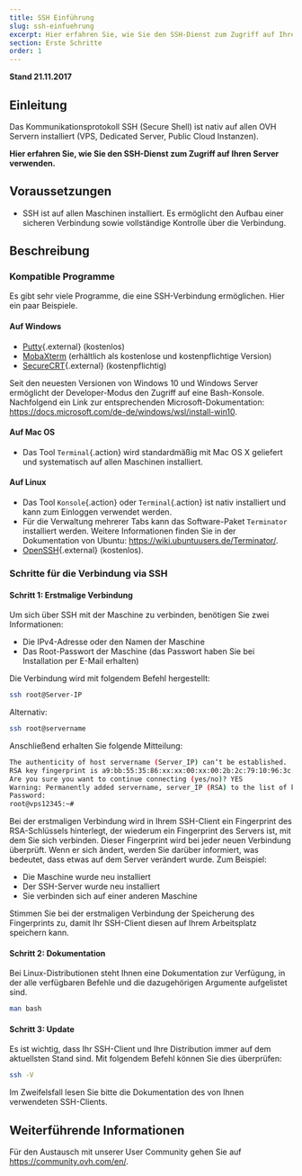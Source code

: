 ```yaml
---
title: SSH Einführung
slug: ssh-einfuehrung
excerpt: Hier erfahren Sie, wie Sie den SSH-Dienst zum Zugriff auf Ihren Server verwenden
section: Erste Schritte
order: 1
---
```


**Stand 21.11.2017**

## Einleitung

Das Kommunikationsprotokoll SSH (Secure Shell) ist nativ auf allen OVH Servern installiert (VPS, Dedicated Server, Public Cloud Instanzen).

**Hier erfahren Sie, wie Sie den SSH-Dienst zum Zugriff auf Ihren Server verwenden.**

## Voraussetzungen

- SSH ist auf allen Maschinen installiert. Es ermöglicht den Aufbau einer sicheren Verbindung sowie vollständige Kontrolle über die Verbindung.


## Beschreibung

### Kompatible Programme

Es gibt sehr viele Programme, die eine SSH-Verbindung ermöglichen. Hier ein paar Beispiele.

#### Auf Windows

- [Putty](http://www.putty.org/){.external} (kostenlos)
- [MobaXterm](https://mobaxterm.mobatek.net/) (erhältlich als kostenlose und kostenpflichtige Version)
- [SecureCRT](http://www.vandyke.com/products/securecrt/){.external} (kostenpflichtig)

Seit den neuesten Versionen von Windows 10 und Windows Server ermöglicht der Developer-Modus den Zugriff auf eine Bash-Konsole. Nachfolgend ein Link zur entsprechenden Microsoft-Dokumentation: <https://docs.microsoft.com/de-de/windows/wsl/install-win10>.

#### Auf Mac OS

- Das Tool `Terminal`{.action} wird standardmäßig mit Mac OS X geliefert und systematisch auf allen Maschinen installiert.


#### Auf Linux

- Das Tool `Konsole`{.action} oder `Terminal`{.action} ist nativ installiert und kann zum Einloggen verwendet werden.
- Für die Verwaltung mehrerer Tabs kann das Software-Paket `Terminator` installiert werden. Weitere Informationen finden Sie in der Dokumentation von Ubuntu: <https://wiki.ubuntuusers.de/Terminator/>.
- [OpenSSH](http://www.openssh.com){.external} (kostenlos).


### Schritte für die Verbindung via SSH

#### Schritt 1: Erstmalige Verbindung

Um sich über SSH mit der Maschine zu verbinden, benötigen Sie zwei Informationen:

- Die IPv4-Adresse oder den Namen der Maschine
- Das Root-Passwort der Maschine (das Passwort haben Sie bei Installation per E-Mail erhalten)


Die Verbindung wird mit folgendem Befehl hergestellt:

```sh
ssh root@Server-IP
```

Alternativ:

```sh
ssh root@servername
```

Anschließend erhalten Sie folgende Mitteilung:

```sh
The authenticity of host servername (Server_IP) can‘t be established.
RSA key fingerprint is a9:bb:55:35:86:xx:xx:00:xx:00:2b:2c:79:10:96:3c.
Are you sure you want to continue connecting (yes/no)? YES
Warning: Permanently added servername, server_IP (RSA) to the list of known hosts.
Password:
root@vps12345:~#
```

Bei der erstmaligen Verbindung wird in Ihrem SSH-Client ein Fingerprint des RSA-Schlüssels hinterlegt, der wiederum ein Fingerprint des Servers ist, mit dem Sie sich verbinden. Dieser Fingerprint wird bei jeder neuen Verbindung überprüft. Wenn er sich ändert, werden Sie darüber informiert, was bedeutet, dass etwas auf dem Server verändert wurde. Zum Beispiel:

- Die Maschine wurde neu installiert
- Der SSH-Server wurde neu installiert
- Sie verbinden sich auf einer anderen Maschine

Stimmen Sie bei der erstmaligen Verbindung der Speicherung des Fingerprints zu, damit Ihr SSH-Client diesen auf Ihrem Arbeitsplatz speichern kann.


#### Schritt 2: Dokumentation

Bei Linux-Distributionen steht Ihnen eine Dokumentation zur Verfügung, in der alle verfügbaren Befehle und die dazugehörigen Argumente aufgelistet sind.

```sh
man bash
```

#### Schritt 3: Update

Es ist wichtig, dass Ihr SSH-Client und Ihre Distribution immer auf dem aktuellsten Stand sind. Mit folgendem Befehl können Sie dies überprüfen:

```sh
ssh -V
```

Im Zweifelsfall lesen Sie bitte die Dokumentation des von Ihnen verwendeten SSH-Clients.


## Weiterführende Informationen

Für den Austausch mit unserer User Community gehen Sie auf <https://community.ovh.com/en/>.
